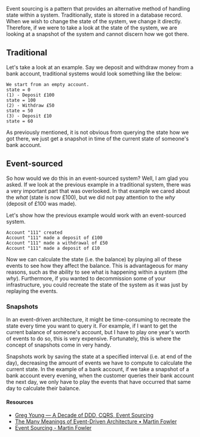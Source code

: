 Event sourcing is a pattern that provides an alternative method of handling state within a system. Traditionally, state is stored in a database record. When we wish to change the state of the system, we change it directly. Therefore, if we were to take a look at the state of the system, we are looking at a snapshot of the system and cannot discern how we got there.

## Traditional
Let's take a look at an example. Say we deposit and withdraw money from a bank account, traditional systems would look something like the below:
```
We start from an empty account.
state = 0
(1) - Deposit £100
state = 100
(2) - Withdraw £50
state = 50
(3) - Deposit £10
state = 60
```

As previously mentioned, it is not obvious from querying the state how we got there, we just get a snapshot in time of the current state of someone's bank account.

## Event-sourced
So how would we do this in an event-sourced system? Well, I am glad you asked. If we look at the previous example in a traditional system, there was a very important part that was overlooked. In that example we cared about the _what_ (state is now £100), but we did not pay attention to the _why_ (deposit of £100 was made).

Let's show how the previous example would work with an event-sourced system.
```
Account "111" created
Account "111" made a deposit of £100
Account "111" made a withdrawal of £50
Account "111" made a deposit of £10
```

Now we can calculate the state (i.e. the balance) by playing all of these events to see how they affect the balance. This is advantageous for many reasons, such as the ability to see what is happening within a system (the _why_). Furthermore, if you wanted to decommission some of your infrastructure, you could recreate the state of the system as it was just by replaying the events.

### Snapshots
In an event-driven architecture, it might be time-consuming to recreate the state every time you want to query it. For example, if I want to get the current balance of someone's account, but I have to play one year's worth of events to do so, this is very expensive. Fortunately, this is where the concept of snapshots come in very handy.

Snapshots work by saving the state at a specified interval (i.e. at end of the day), decreasing the amount of events we have to compute to calculate the current state. In the example of a bank account, if we take a snapshot of a bank account every evening, when the customer queries their bank account the next day, we only have to play the events that have occurred that same day to calculate their balance.

#### Resources
* [Greg Young — A Decade of DDD, CQRS, Event Sourcing](https://www.youtube.com/watch?v=LDW0QWie21s)
* [The Many Meanings of Event-Driven Architecture • Martin Fowler](https://www.youtube.com/watch?v=STKCRSUsyP0)
* [Event Sourcing - Martin Fowler](https://martinfowler.com/eaaDev/EventSourcing.html)